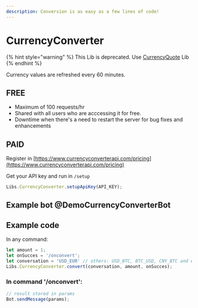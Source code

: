 ```yaml
---
description: Conversion is as easy as a few lines of code!
---
```


# CurrencyConverter

{% hint style="warning" %}
This Lib is deprecated. Use [CurrencyQuote](currencyquote.md) Lib
{% endhint %}

Currency values are refreshed every 60 minutes.

## FREE

* Maximum of 100 requests/hr
* Shared with all users who are acccessing it for free.
* Downtime when there's a need to restart the server for bug fixes and enhancements

## PAID

Register in [https://www.currencyconverterapi.com/pricing](https://www.currencyconverterapi.com/pricing)

Get your API key and run in `/setup`

```javascript
Libs.CurrencyConverter.setupApiKey(API_KEY);
```

## Example bot @DemoCurrencyConverterBot

## Example code

In any command:

```javascript
let amount = 1;
let onSucces = '/onconvert';
let conversation = 'USD_EUR' // others: USD_BTC, BTC_USD, CNY_BTC and etc...
Libs.CurrencyConverter.convert(conversation, amount, onSucces);
```

### In command '/onconvert':

```javascript
// result stored in params
Bot.sendMessage(params);
```




